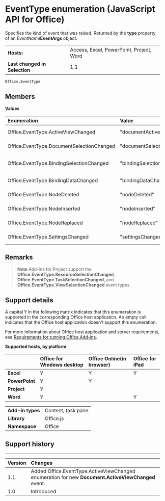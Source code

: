 
# EventType enumeration (JavaScript API for Office)
Specifies the kind of event that was raised. Returned by the  **type** property of an _EventName_**EventArgs** object.

|||
|:-----|:-----|
|**Hosts:**|Access, Excel, PowerPoint, Project, Word|
|**Last changed in Selection**|1.1|

```
Office.EventType
```


## Members


**Values**


|**Enumeration**|**Value**|**Description**|
|:-----|:-----|:-----|
|Office.EventType.ActiveViewChanged|"documentActiveViewChanged"|A [Document.ActiveViewChanged](../reference/shared/document/activeviewchanged/activeviewchanged-event.md) event was raised.|
|Office.EventType.DocumentSelectionChanged|"documentSelectionChanged"|A [Document.SelectionChanged](../reference/shared/document/selectionchanged-event/selectionchanged-event.md) event was raised.|
|Office.EventType.BindingSelectionChanged|"bindingSelectionChanged"|A [Binding.BindingSelectionChanged](../reference/shared/binding-object/selection-changed-event/bindingselectionchanged-event.md) event was raised.|
|Office.EventType.BindingDataChanged|"bindingDataChanged"|A [Binding.BindingDataChanged](../reference/shared/binding-object/data-changed-event/bindingdatachanged-event.md) event was raised.|
|Office.EventType.NodeDeleted|"nodeDeleted"|A [CustomXmlPart.nodeDeleted](../reference/shared/customxmlpart-object/nodedeleted-event.md) event was raised.|
|Office.EventType.NodeInserted|"nodeInserted"|A [CustomXmlPart.nodeInserted](../reference/shared/customxmlpart-object/nodeinserted-event.md) event was raised.|
|Office.EventType.NodeReplaced|"nodeReplaced"|A [CustomXmlPart.nodeReplaced](../reference/shared/customxmlpart-object/nodereplaced-event.md) event was raised.|
|Office.EventType.SettingsChanged|"settingsChanged"|A [Settings.settingsChanged](../reference/shared/settings/settingschanged-event/settingschanged-event.md) event was raised.|

## Remarks


 >**Note**  Add-ins for Project support the  **Office.EventType.ResourceSelectionChanged**,  **Office.EventType.TaskSelectionChanged**, and  **Office.EventType.ViewSelectionChanged** event types.


## Support details
<a name="bk_support"> </a>

A capital Y in the following matrix indicates that this enumeration is supported in the corresponding Office host application. An empty cell indicates that the Office host application doesn't support this enumeration.

For more information about Office host application and server requirements, see [Requirements for running Office Add-ins](http://msdn.microsoft.com/library/67340567-bb9a-498c-96d3-3f52f28c16bc%28Office.15%29.aspx).


**Supported hosts, by platform**


||**Office for Windows desktop**|**Office Online(in browser)**|**Office for iPad**|
|:-----|:-----|:-----|:-----|
|**Excel**|Y|Y|Y|
|**PowerPoint**|Y|Y||
|**Project**|Y|||
|**Word**|Y||Y|

|||
|:-----|:-----|
|**Add-in types**|Content, task pane|
|**Library**|Office.js|
|**Namespace**|Office|

## Support history
<a name="bk_history"> </a>


****


|**Version**|**Changes**|
|:-----|:-----|
|1.1| Added Office.EventType.ActiveViewChanged enumeration for new **Document.ActiveViewChanged** event.|
|1.0|Introduced|
